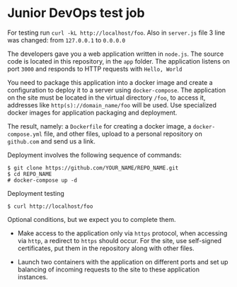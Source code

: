 # Junior DevOps test job

For testing run `curl -kL http://localhost/foo`. Also in `server.js` file 3 line was changed: from `127.0.0.1` to `0.0.0.0`

The developers gave you a web application written in `node.js`. The source code is located in this repository, in the `app` folder. The application listens on port `3000` and responds to HTTP requests with `Hello, World`

You need to package this application into a docker image and create a configuration to deploy it to a server using `docker-compose`. The application on the site must be located in the virtual directory `/foo`, to access it, addresses like `http(s)://domain_name/foo` will be used.
Use specialized docker images for application packaging and deployment.

The result, namely: a `Dockerfile` for creating a docker image, a `docker-compose.yml` file, and other files, upload to a personal repository on `github.com` and send us a link.

Deployment involves the following sequence of commands:
```
$ git clone https://github.com/YOUR_NAME/REPO_NAME.git
$ cd REPO_NAME
# docker-compose up -d
```
Deployment testing
```
$ curl http://localhost/foo
```

Optional conditions, but we expect you to complete them.
 - Make access to the application only via `https` protocol, when accessing via `http`, a redirect to `https` should occur. For the site, use self-signed certificates, put them in the repository along with other files.

 - Launch two containers with the application on different ports and set up balancing of incoming requests to the site to these application instances.

